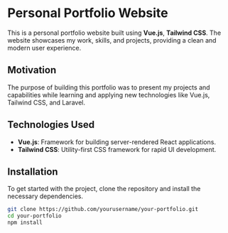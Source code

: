 # Personal Portfolio Website

This is a personal portfolio website built using **Vue.js**, **Tailwind CSS**. The website showcases my work, skills, and projects, providing a clean and modern user experience.

## Motivation

The purpose of building this portfolio was to present my projects and capabilities while learning and applying new technologies like Vue.js, Tailwind CSS, and Laravel. 


## Technologies Used

- **Vue.js**: Framework for building server-rendered React applications.
- **Tailwind CSS**: Utility-first CSS framework for rapid UI development.


## Installation

To get started with the project, clone the repository and install the necessary dependencies.

```bash
git clone https://github.com/yourusername/your-portfolio.git
cd your-portfolio
npm install